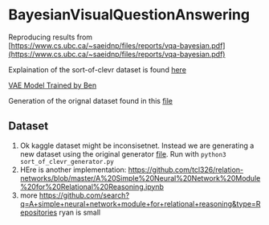# BayesianVisualQuestionAnswering

Reproducing results from [https://www.cs.ubc.ca/~saeidnp/files/reports/vqa-bayesian.pdf](https://www.cs.ubc.ca/~saeidnp/files/reports/vqa-bayesian.pdf)

Explaination of the sort-of-clevr dataset is found [here](https://github.com/kimhc6028/relational-networks#:~:text=Sort%2Dof%2DCLEVR%20is%20simplified,and%20placed%20in%20a%20image.)

[VAE Model Trained by Ben](https://drive.google.com/file/d/1dMOIV_k0DZ07YdZvVgt657RWwYtujdQv/view)

Generation of the orignal dataset found in this [file](https://github.com/kimhc6028/relational-networks/blob/master/sort_of_clevr_generator.py)

## Dataset
1) Ok kaggle dataset might be inconsisetnet. Instead we are generating a new dataset using the original generator [file](https://github.com/kimhc6028/relational-networks/blob/master/sort_of_clevr_generator.py). Run with `python3 sort_of_clevr_generator.py`
2) HEre is another implementation: https://github.com/tcl326/relation-networks/blob/master/A%20Simple%20Neural%20Network%20Module%20for%20Relational%20Reasoning.ipynb
3) more https://github.com/search?q=A+simple+neural+network+module+for+relational+reasoning&type=Repositories
ryan is small
